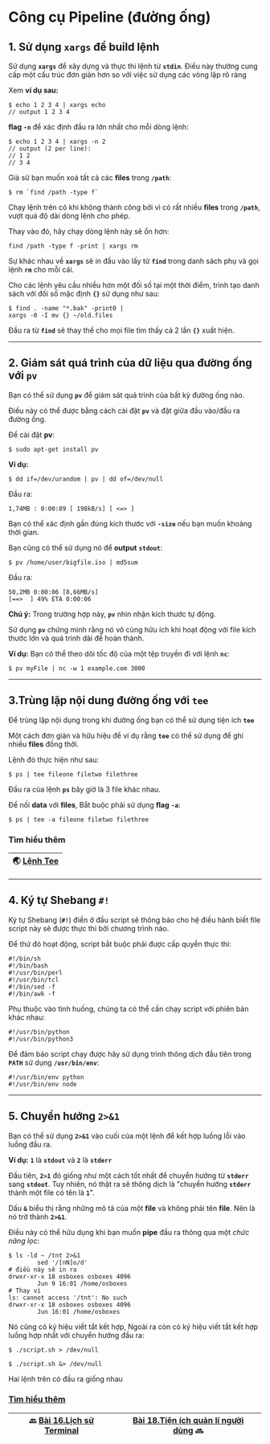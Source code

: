 # Công cụ Pipeline (đường ống)

## 1. Sử dụng **`xargs`** để build lệnh

Sử dụng **`xargs`** để xây dựng và thực thi lệnh từ **`stdin`**. Điều này thường cung cấp một cấu trúc đơn giản hơn so với việc sử dụng các vòng lặp rõ ràng

Xem **ví dụ sau:**

```shell
$ echo 1 2 3 4 | xargs echo
// output 1 2 3 4
```

**flag** **`-n`** để xác định đầu ra lớn nhất cho mỗi dòng lệnh:

```shell
$ echo 1 2 3 4 | xargs -n 2
// output (2 per line):
// 1 2
// 3 4
```

Giả sử bạn muốn xoá tất cả các **files** trong **``/path``**:

```shell
$ rm `find /path -type f`
```

Chạy lệnh trên có khi không thành công bởi vì có rất nhiều **files** trong **``/path``**, vượt quá độ dài dòng lệnh cho phép.

Thay vào đó, hãy chạy dòng lệnh này sẽ ổn hơn:

```shell
find /path -type f -print | xargs rm
```

Sự khác nhau về **`xargs`** sẽ in đầu vào lấy từ **`find`** trong danh sách phụ và gọi lệnh **`rm`** cho mỗi cái.

Cho các lệnh yêu cầu nhiều hơn một đối số tại một thời điểm, trình tạo danh sách với đối số mặc định **`{}`** sử dụng như sau:

```shell
$ find . -name "*.bak" -print0 |
xargs -0 -I mv {} ~/old.files
```

Đầu ra từ **`find`** sẽ thay thế cho mọi file tìm thấy cả 2 lần **`{}`** xuất hiện.

---

## 2. Giám sát quá trình của dữ liệu qua đường ống với **`pv`**

Bạn có thể sử dụng **`pv`** để giám sát quá trình của bất kỳ đường ống nào.

Điều này có thể được bằng cách cài đặt **`pv`** và đặt giữa đầu vào/đầu ra đường ống.

Để cài đặt **pv**:    

```shell
$ sudo apt-get install pv
```

**Ví dụ:**    

```shell
$ dd if=/dev/urandom | pv | dd of=/dev/null
```

Đầu ra:

```shell
1,74MB : 0:00:09 [ 198kB/s] [ <=> ]
```

Bạn có thể xác định gần đúng kích thước với **`-size`** nếu bạn muốn khoảng thời gian.

Bạn cũng có thể sử dụng nó để **output** **`stdout`**:

```shell
$ pv /home/user/bigfile.iso | md5sum
```

Đầu ra:

```shell
50,2MB 0:00:06 [8,66MB/s]
[==>  ] 49% ETA 0:00:06
```

**Chú ý:** Trong trường hợp này, **`pv`** nhìn nhận kích thước tự động.

Sử dụng **`pv`** chứng minh rằng nó vô cùng hữu ích khi hoạt động với file kích thước lớn và quá trình dài để hoàn thành.

**Ví dụ:** Bạn có thể theo dõi tốc độ của một tệp truyền đi với lệnh **`nc`**:

```shell
$ pv myFile | nc -w 1 example.com 3000
```

---

## 3.Trùng lặp nội dung đường ống với **`tee`**

Để trùng lặp nội dụng trong khi đường ống bạn có thể sử dụng tiện ích **`tee`**

Một cách đơn giản và hữu hiệu để ví dụ rằng **`tee`** có thể sử dụng để ghi nhiều **files** đồng thời.

Lệnh đó thực hiện như sau:

```shell
$ ps | tee fileone filetwo filethree
```

Đầu ra của lệnh **`ps`** bây giờ là 3 file khác nhau.

Để nối **data** với **files**, Bắt buộc phải sử dụng **flag** **`-a`**:

```shell
$ ps | tee -a fileone filetwo filethree
```

### Tìm hiểu thêm

| 🌏 [Lệnh Tee](https://quantrimang.com/cach-dung-lenh-tee-trong-linux-164969) |
| ---------------------------------------------------------------------------- |

---

## 4. Ký tự Shebang **`#!`**

Ký tự Shebang (**`#!`**) điền ở đầu script sẽ thông báo cho hệ điều hành biết file script này sẽ được thực thi bởi chương trình nào.

Để thứ đó hoạt động, script bắt buộc phải được cấp quyền thực thi:

```shell
#!/bin/sh
#!/bin/bash
#!/usr/bin/perl
#!/usr/bin/tcl
#!/bin/sed -f
#!/bin/awk -f
```

Phụ thuộc vào tình huống, chúng ta có thể cần chạy script với phiên bản khác nhau:

```shell
#!/usr/bin/python
#!/usr/bin/python3
```

Để đảm bảo script chạy được hãy sử dụng trình thông dịch đầu tiên trong **`PATH`** sử dụng **``/usr/bin/env``**:

```shell
#!/usr/bin/env python
#!/usr/bin/env node
```

---

## 5. Chuyển hướng **`2>&1`**

Bạn có thể sử dụng **`2>&1`** vào cuối của một lệnh để kết hợp luồng lỗi vào luồng đầu ra.

**Ví dụ:** **`1`** là **`stdout`** và **`2`** là **`stderr`**

Đầu tiên, **`2>1`** đó giống như một cách tốt nhất để chuyển hướng từ **`stderr`** sang **`stdout`**. Tuy nhiên, nó thật ra sẽ thông dịch là "chuyển hướng **`stderr`** thành một file có tên là **`1`**".

Dấu **`&`** biểu thị rằng những mô tả của một **file** và không phải tên **file**. Nên là nó trở thành **`2>&1`**.

Điều này có thể hữu dụng khi bạn muốn **pipe** đầu ra thông qua một *chức năng lọc*:

```shell
$ ls -ld ~ /tnt 2>&1
        sed '/[nN]o/d'
# điều này sẽ in ra
drwxr-xr-x 18 osboxes osboxes 4096
        Jun 9 16:01 /home/osboxes
# Thay vì
ls: cannot access '/tnt': No such
drwxr-xr-x 18 osboxes osboxes 4096
        Jun 16:01 /home/osboxes
```

Nó cũng có ký hiệu viết tắt kết hợp, Ngoài ra còn có ký hiệu viết tắt kết hợp luồng hợp nhất với chuyển hướng đầu ra:

```shell
$ ./script.sh > /dev/null
```

```shell
$ ./script.sh &> /dev/null
```

Hai lệnh trên có đầu ra giống nhau

### [Tìm hiểu thêm](https://stackoverflow.com/questions/818255/in-the-shell-what-does-21-mean)

| 🔙 [Bài 16.Lịch sử Terminal](https://github.com/Zenfection/Linux-for-babies/blob/master/USER%20%26%20FILE%20MANAGEMENT/16.Terminal%20history.md) | [Bài 18.Tiện ích quản lí người dùng](https://github.com/Zenfection/Linux-for-babies/blob/master/USER%20%26%20FILE%20MANAGEMENT/18.user%20management%20utilities.md) 🔜 |
| ------------------------------------------------------------------------------------------------------------------------------------------------ | ---------------------------------------------------------------------------------------------------------------------------------------------------------------------- |
